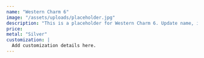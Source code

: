 ```yaml
---
name: "Western Charm 6"
image: "/assets/uploads/placeholder.jpg"
description: "This is a placeholder for Western Charm 6. Update name, image, price, and description in CMS."
price:
metal: "Silver"
customization: |
  Add customization details here.
---
```

